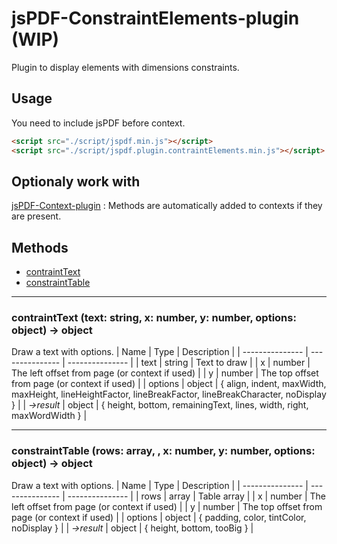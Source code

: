 # jsPDF-ConstraintElements-plugin (WIP)
Plugin to display elements with dimensions constraints.
	
## Usage
You need to include jsPDF before context.
```html
<script src="./script/jspdf.min.js"></script>
<script src="./script/jspdf.plugin.contraintElements.min.js"></script>
```

## Optionaly work with

[jsPDF-Context-plugin](https://github.com/Lortet/jsPDF-Context-plugin) : Methods are automatically added to contexts if they are present.

	
## Methods

* [contraintText](#contrainttext-text-string-x-number-y-number-options-object--object)
* [constraintTable](#constrainttable-rows-array--x-number-y-number-options-object--object)
---

### contraintText (text: string, x: number, y: number, options: object) → object
Draw a text with options.
| Name | Type | Description |
| --------------- | --------------- | --------------- |
| text | string | Text to draw |
| x | number | The left offset from page (or context if used) |
| y | number | The top offset from page (or context if used) |
| options | object | { align, indent, maxWidth, maxHeight, lineHeightFactor, lineBreakFactor, lineBreakCharacter, noDisplay } |
| *→result* | object | { height, bottom, remainingText, lines, width, right, maxWordWidth } |

---

### constraintTable (rows: array, , x: number, y: number, options: object) → object
Draw a text with options.
| Name | Type | Description |
| --------------- | --------------- | --------------- |
| rows | array | Table array |
| x | number | The left offset from page (or context if used) |
| y | number | The top offset from page (or context if used) |
| options | object | { padding, color, tintColor, noDisplay } |
| *→result* | object | { height, bottom, tooBig } |
